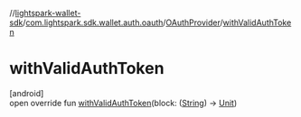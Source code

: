 //[lightspark-wallet-sdk](../../../index.md)/[com.lightspark.sdk.wallet.auth.oauth](../index.md)/[OAuthProvider](index.md)/[withValidAuthToken](with-valid-auth-token.md)

# withValidAuthToken

[android]\
open override fun [withValidAuthToken](with-valid-auth-token.md)(block: ([String](https://kotlinlang.org/api/latest/jvm/stdlib/kotlin/-string/index.html)) -&gt; [Unit](https://kotlinlang.org/api/latest/jvm/stdlib/kotlin/-unit/index.html))
